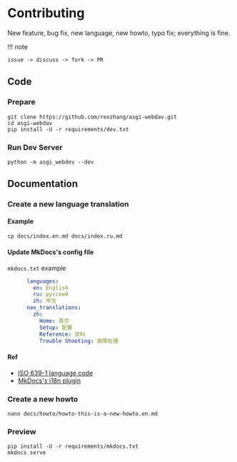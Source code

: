# Contributing 

New feature, bug fix, new language, new howto, typo fix; everything is fine.  

!!! note

    issue -> discuss -> fork -> PR 

## Code

### Prepare
```shell
git clone https://github.com/rexzhang/asgi-webdav.git
cd asgi-webdav
pip install -U -r requirements/dev.txt
```

### Run Dev Server
```shell
python -m asgi_webdev --dev
```

## Documentation

### Create a new language translation

#### Example
```shell
cp docs/index.en.md docs/index.ru.md
```

#### Update MkDocs's config file
`mkdocs.txt` example
```yaml
      languages:
        en: English
        ru: русский
        zh: 中文
      nav_translations:
        zh:
          Home: 首页
          Setup: 配置
          Reference: 资料
          Trouble Shooting: 故障处理
```

#### Ref
- [ISO 639-1 language code](https://en.wikipedia.org/wiki/List_of_ISO_639-1_codes)
- [MkDocs's i18n plugin](https://github.com/ultrabug/mkdocs-static-i18n)

### Create a new howto
```shell
nano docs/howto/howto-this-is-a-new-howto.en.md
```

### Preview
```shell
pip install -U -r requirements/mkdocs.txt
mkdocs serve
```